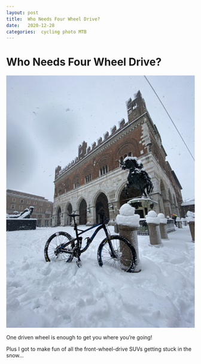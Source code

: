 ```yaml
---
layout: post
title:  Who Needs Four Wheel Drive? 
date:   2020-12-28 
categories:  cycling photo MTB 
---
```


# Who Needs Four Wheel Drive?


![](/images/78FCEC19-F10C-4049-AA0A-FBDA7BC34B86_1_102_o.jpeg)

One driven wheel is enough to get you where you’re going!

Plus I got to make fun of all the front-wheel-drive SUVs getting stuck in the snow…

